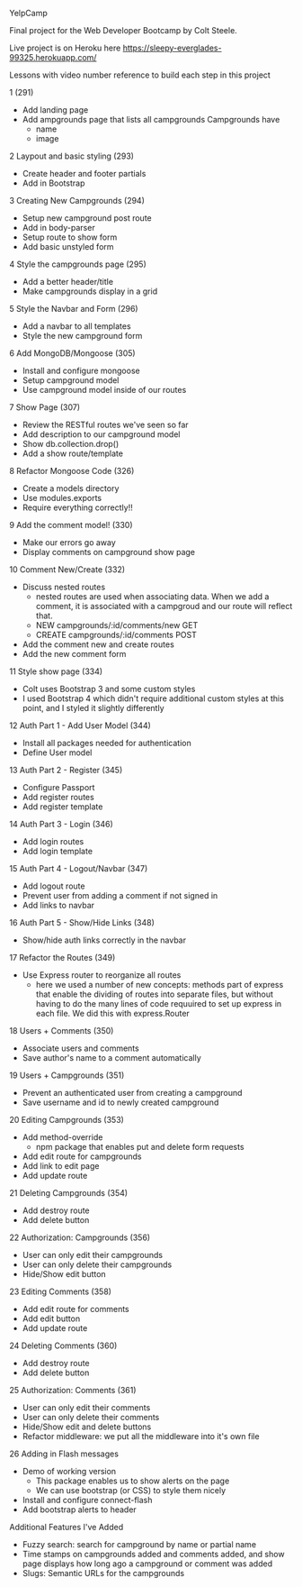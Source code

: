 YelpCamp

Final project for the Web Developer Bootcamp by Colt Steele.

Live project is on Heroku here https://sleepy-everglades-99325.herokuapp.com/


Lessons with video number reference to build each step in this project

1 (291)
  - Add landing page
  - Add ampgrounds page that lists all campgrounds
    Campgrounds have
    - name
    - image

2 Laypout and basic styling (293)
  - Create header and footer partials
  - Add in Bootstrap

3 Creating New Campgrounds (294)
  - Setup new campground post route
  - Add in body-parser
  - Setup route to show form
  - Add basic unstyled form

4 Style the campgrounds page (295)
  - Add a better header/title
  - Make campgrounds display in a grid

5 Style the Navbar and Form (296)
  - Add a navbar to all templates
  - Style the new campground form

6 Add MongoDB/Mongoose (305)
  - Install and configure mongoose
  - Setup campground model
  - Use campground model inside of our routes

7 Show Page (307)
  - Review the RESTful routes we've seen so far
  - Add description to our campground model
  - Show db.collection.drop()
  - Add a show route/template

8 Refactor Mongoose Code (326)
  - Create a models directory
  - Use modules.exports
  - Require everything correctly!!

9 Add the comment model! (330)
  - Make our errors go away
  - Display comments on campground show page

10 Comment New/Create (332)
  - Discuss nested routes
    - nested routes are used when associating data. When we add a comment, it is associated with a campgroud and our route will reflect that.
    - NEW     campgrounds/:id/comments/new    GET
    - CREATE  campgrounds/:id/comments        POST
  - Add the comment new and create routes
  - Add the new comment form

11 Style show page (334)
  - Colt uses Bootstrap 3 and some custom styles
  - I used Bootstrap 4 which didn't require additional custom styles at this point, and I styled it slightly differently

12 Auth Part 1 - Add User Model (344)
  - Install all packages needed for authentication
  - Define User model

13 Auth Part 2 - Register (345)
  - Configure Passport
  - Add register routes
  - Add register template

14 Auth Part 3 - Login (346)
  - Add login routes
  - Add login template

15 Auth Part 4 - Logout/Navbar (347)
  - Add logout route
  - Prevent user from adding a comment if not signed in
  - Add links to navbar

16 Auth Part 5 - Show/Hide Links (348)
  - Show/hide auth links correctly in the navbar

17 Refactor the Routes (349)
  - Use Express router to reorganize all routes
    - here we used a number of new concepts: methods part of express that enable the dividing of routes into separate files, but without having to do the many lines of code requuired to set up express in each file. We did this with express.Router

18 Users + Comments (350)
  - Associate users and comments
  - Save author's name to a comment automatically

19 Users + Campgrounds (351)
  - Prevent an authenticated user from creating a campground
  - Save username and id to newly created campground

20 Editing Campgrounds (353)
  - Add method-override
    - npm package that enables put and delete form requests
  - Add edit route for campgrounds
  - Add link to edit page
  - Add update route

21 Deleting Campgrounds (354)
  - Add destroy route
  - Add delete button

22 Authorization: Campgrounds (356)
  - User can only edit their campgrounds
  - User can only delete their campgrounds
  - Hide/Show edit button

23 Editing Comments (358)
  - Add edit route for comments
  - Add edit button
  - Add update route

24 Deleting Comments (360)
  - Add destroy route
  - Add delete button

25 Authorization: Comments (361)
  - User can only edit their comments
  - User can only delete their comments
  - Hide/Show edit and delete buttons
  - Refactor middleware: we put all the middleware into it's own file

26 Adding in Flash messages
  - Demo of working version
    - This package enables us to show alerts on the page
    - We can use bootstrap (or CSS) to style them nicely
  - Install and configure connect-flash
  - Add bootstrap alerts to header

Additional Features I've Added
  - Fuzzy search: search for campground by name or partial name
  - Time stamps on campgrounds added and comments added, and show page displays how long ago a campground or comment was added
  - Slugs: Semantic URLs for the campgrounds
